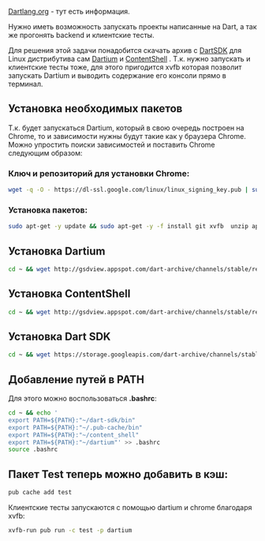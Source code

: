 [Dartlang.org](http://www.dartlang.org/tools/debian.html) - тут есть информация.

Нужно иметь возможность запускать проекты написанные на Dart, а так же прогонять backend и клиентские тесты.

Для решения этой задачи понадобится скачать архив с [DartSDK](http://gsdview.appspot.com/dart-archive/channels/stable/release/1.17.1/sdk/) для Linux дистрибутива сам [Dartium](http://gsdview.appspot.com/dart-archive/channels/stable/release/1.17.1/dartium/) и [ContentShell](http://gsdview.appspot.com/dart-archive/channels/stable/release/1.17.1/dartium/) . Т.к. нужно запускать и клиентские тесты тоже, для этого пригодится xvfb которая позволит запускать Dartium и выводить содержание его консоли прямо в терминал.

## Установка необходимых пакетов

Т.к. будет запускаться Dartium, который в свою очередь построен на Chrome, то и зависимости нужны будут такие как у браузера Chrome.
Можно упростить поиски зависимостей и поставить Chrome следующим образом:

### Ключ и репозиторий для установки Chrome:
```bash
wget -q -O - https://dl-ssl.google.com/linux/linux_signing_key.pub | sudo apt-key add - && sudo sh -c 'echo "deb [arch=amd64] http://dl.google.com/linux/chrome/deb/ stable main" >> /etc/apt/sources.list.d/google-chrome.list'
```

### Установка пакетов:
```bash
sudo apt-get -y update && sudo apt-get -y -f install git xvfb  unzip apt-transport-https google-chrome-stable --allow-unauthenticated && sudo  ln -s /lib/x86_64-linux-gnu/libudev.so.1 /lib/x86_64-linux-gnu/libudev.so.0
```

## Установка Dartium
```bash
cd ~ && wget http://gsdview.appspot.com/dart-archive/channels/stable/release/1.17.1/dartium/dartium-linux-x64-release.zip && unzip dartium-linux-x64-release.zip && rm dartium-linux-x64-release.zip && mv dartium-lucid64-full-stable-1.17.1.0 dartium
```

## Установка ContentShell
```bash
cd ~ && wget http://gsdview.appspot.com/dart-archive/channels/stable/release/1.17.1/dartium/content_shell-linux-x64-release.zip && unzip content_shell-linux-x64-release.zip && rm content_shell-linux-x64-release.zip && mv drt-lucid64-full-stable-1.17.1.0 content_shell
```

## Установка Dart SDK
```bash
cd ~ && wget https://storage.googleapis.com/dart-archive/channels/stable/release/1.17.1/sdk/dartsdk-linux-x64-release.zip && unzip dartsdk-linux-x64-release.zip && rm dartsdk-linux-x64-release.zip
```

## Добавление путей в PATH
Для этого можно воспользоваться **.bashrc**:

```bash
cd ~ && echo '
export PATH=${PATH}:"~/dart-sdk/bin"
export PATH=${PATH}:"~/.pub-cache/bin"
export PATH=${PATH}:"~/content_shell"
export PATH=${PATH}:"~/dartium"' >> .bashrc
source .bashrc
```

## Пакет Test теперь можно добавить в кэш:
```bash
pub cache add test
```

Клиентские тесты запускаются с помощью dartium и chrome благодаря xvfb:
```bash
xvfb-run pub run -c test -p dartium
```